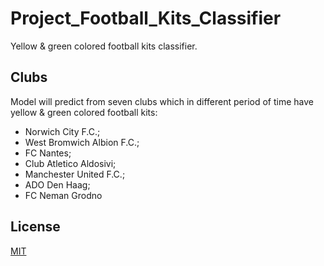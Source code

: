 # Project_Football_Kits_Classifier
Yellow &amp; green colored football  kits classifier.

## Clubs
Model will predict from seven clubs which in different period of time have yellow &amp; green colored football  kits:
* Norwich City F.C.;
* West Bromwich Albion F.C.;
* FC Nantes;
* Club Atletico Aldosivi;
* Manchester United F.C.;
* ADO Den Haag;
* FC Neman Grodno

## License
[MIT](https://choosealicense.com/licenses/mit/)
